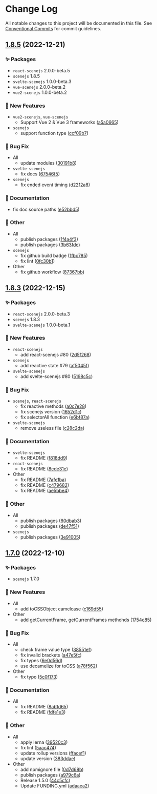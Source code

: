 # Change Log

All notable changes to this project will be documented in this file.
See [Conventional Commits](https://conventionalcommits.org) for commit guidelines.

## [1.8.5](https://github.com/daybrush/scenejs/compare/1.8.3...1.8.5) (2022-12-21)
### :sparkles: Packages
* `react-scenejs` 2.0.0-beta.5
* `scenejs` 1.8.5
* `svelte-scenejs` 1.0.0-beta.3
* `vue-scenejs` 2.0.0-beta.2
* `vue2-scenejs` 1.0.0-beta.2


### :rocket: New Features

* `vue2-scenejs`, `vue-scenejs`
    * Support Vue 2 & Vue 3 frameworks ([a5a0665](https://github.com/daybrush/scenejs/commit/a5a066535781d7f690ffb904abf41f6256ebee62))
* `scenejs`
    * support function type ([ccf09b7](https://github.com/daybrush/scenejs/commit/ccf09b7584472a0ca26316b2e5a45d21a90a39cd))


### :bug: Bug Fix

* All
    * update modules ([30191b8](https://github.com/daybrush/scenejs/commit/30191b8e7c195de355d0c01fa9110d6fe0b3df3b))
* `svelte-scenejs`
    * fix docs ([67546f5](https://github.com/daybrush/scenejs/commit/67546f5e6e06b5f9f4c626657f42038802f4b2b6))
* `scenejs`
    * fix ended event timing ([d2212a8](https://github.com/daybrush/scenejs/commit/d2212a888393e3b4d35ea864c1538f5f341b02d4))


### :memo: Documentation

* fix doc source paths ([e52bbd5](https://github.com/daybrush/scenejs/commit/e52bbd5746fe3bffa301a517a349439c2ab1737e))


### :mega: Other

* All
    * publish packages ([1f4a4f3](https://github.com/daybrush/scenejs/commit/1f4a4f3719f1789fb91c7e744f4bf8261751944f))
    * publish packages ([3b63fde](https://github.com/daybrush/scenejs/commit/3b63fde8232cdc6454a8d8fe1a42b6317d614036))
* `scenejs`
    * fix github build badge ([1fbc785](https://github.com/daybrush/scenejs/commit/1fbc785104cb24bf679ba5697c006b02b457dea2))
    * fix lint ([0fc30b1](https://github.com/daybrush/scenejs/commit/0fc30b1710e6cf8a82a4893e2fed30f1b3aa2c22))
* Other
    * fix github workflow ([87367bb](https://github.com/daybrush/scenejs/commit/87367bb6e35c59ced3fab2360ac253e87728329c))



## [1.8.3](https://github.com/daybrush/scenejs/compare/1.7.0...1.8.3) (2022-12-15)
### :sparkles: Packages
* `react-scenejs` 2.0.0-beta.3
* `scenejs` 1.8.3
* `svelte-scenejs` 1.0.0-beta.1


### :rocket: New Features

* `react-scenejs`
    * add react-scenejs #80 ([2d5f268](https://github.com/daybrush/scenejs/commit/2d5f26827bc4ba0817040e3a79d11d52f6b0310c))
* `scenejs`
    * add reactive state #79 ([af5045f](https://github.com/daybrush/scenejs/commit/af5045ffcbbf1d097a71a0256c26c617e6af0df5))
* `svelte-scenejs`
    * add svelte-scenejs #80 ([5198c5c](https://github.com/daybrush/scenejs/commit/5198c5c72eaebe5f1b1bd636eb78a19fb688c0f9))


### :bug: Bug Fix

* `scenejs`, `react-scenejs`
    * fix reactive methods ([a0c7e28](https://github.com/daybrush/scenejs/commit/a0c7e28344c03e819882341be6a837d41b7fe40f))
    * fix scenejs version ([1652d1c](https://github.com/daybrush/scenejs/commit/1652d1cb9aef3f3835175fd828f93eb4a83feebf))
    * fix selectorAll function ([e6bf87a](https://github.com/daybrush/scenejs/commit/e6bf87af370ac058340c6087fad5138863ab6f5d))
* `svelte-scenejs`
    * remove useless file ([c28c2da](https://github.com/daybrush/scenejs/commit/c28c2da241f1a05a0bd098d3f1cd9183c964a930))


### :memo: Documentation

* `svelte-scenejs`
    * fix README ([f818dd9](https://github.com/daybrush/scenejs/commit/f818dd929b687d91b36005b861934538a16e7286))
* `react-scenejs`
    * fix README ([8cde31e](https://github.com/daybrush/scenejs/commit/8cde31e46379009d0c42324702fcacefad53e426))
* Other
    * fix README ([7afe1ba](https://github.com/daybrush/scenejs/commit/7afe1ba7525b2ad5b172a1a6fc11a83f585f30a4))
    * fix README ([c479682](https://github.com/daybrush/scenejs/commit/c4796821fce4753c95a386d0044a4906e4f43aec))
    * fix README ([ae5bbe4](https://github.com/daybrush/scenejs/commit/ae5bbe4170ad2dc539c4112e31e5da0684a31b1c))


### :mega: Other

* All
    * publish packages ([60dbab3](https://github.com/daybrush/scenejs/commit/60dbab3c8ba568b818a0fc1cd941d9dfe64c7be3))
    * publish packages ([de47f51](https://github.com/daybrush/scenejs/commit/de47f5187843c7ec208fea797f67d413f530ab8e))
* `scenejs`
    * publish packages ([3e91005](https://github.com/daybrush/scenejs/commit/3e910055a3f7bd072f5332c10fa2a17466ced738))



## [1.7.0](https://github.com/daybrush/scenejs/compare/1.5.0...1.7.0) (2022-12-10)
### :sparkles: Packages
* `scenejs` 1.7.0


### :rocket: New Features

* All
    * add toCSSObject camelcase ([c169d55](https://github.com/daybrush/scenejs/commit/c169d5560e0b651e8a4d960ea0da7e0a559af9ef))
* Other
    * add getCurrentFrame, getCurrentFrames methohds ([1754c85](https://github.com/daybrush/scenejs/commit/1754c857f5e371811936b4ad7afe184c54ef4233))


### :bug: Bug Fix

* All
    * check frame value type ([38551ef](https://github.com/daybrush/scenejs/commit/38551eff457d96eb481432ccbb471e9903663f0e))
    * fix invalid brackets ([a47e5fc](https://github.com/daybrush/scenejs/commit/a47e5fcf94ea62f00423b64ffa5f7d4b8f63d7d6))
    * fix types ([6e0d56d](https://github.com/daybrush/scenejs/commit/6e0d56d2b69dfa3318d144d3312f2a37d943288f))
    * use decamelize for toCSS ([a78f562](https://github.com/daybrush/scenejs/commit/a78f562dce16920dd111e39d3ad7f2e64703e319))
* Other
    * fix typo ([5c0f173](https://github.com/daybrush/scenejs/commit/5c0f1732ffa5f6832b88abb7d5ce5592f0e79428))


### :memo: Documentation

* All
    * fix README ([8ab1d65](https://github.com/daybrush/scenejs/commit/8ab1d65ee2d70c8762645561216e2f6bfe5b0ef1))
    * fix README ([fdfe1e3](https://github.com/daybrush/scenejs/commit/fdfe1e308e434be552addc89324a688dcf45d628))


### :mega: Other

* All
    * apply lerna ([39520c3](https://github.com/daybrush/scenejs/commit/39520c38008399d7947684f7e443b9b1765e422b))
    * fix lint ([5aac474](https://github.com/daybrush/scenejs/commit/5aac474568a9f7a70b5fe954f09d61193739aa8f))
    * update rollup versions ([ffacef1](https://github.com/daybrush/scenejs/commit/ffacef1a9ae3572cebe0a52a4519fc5d9666e3d8))
    * update version ([383ddae](https://github.com/daybrush/scenejs/commit/383ddae59cf24eb56dcf2677bdda75a36c5ac831))
* Other
    * add npmignore file ([0d7d68b](https://github.com/daybrush/scenejs/commit/0d7d68b8deacc7868cfd549f5303af2b51eca17f))
    * publish packages ([a979c6a](https://github.com/daybrush/scenejs/commit/a979c6a802b04836ae193bab1fcecb89099e10fd))
    * Release 1.5.0 ([44c5cfc](https://github.com/daybrush/scenejs/commit/44c5cfc5164627df02d8755ca272567f92088a37))
    * Update FUNDING.yml ([adaaea2](https://github.com/daybrush/scenejs/commit/adaaea229f6813b5df4b018613026bf244ea219c))

